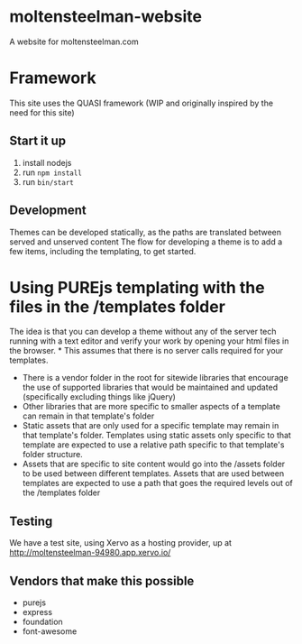 # moltensteelman-website
A website for moltensteelman.com

# Framework
This site uses the QUASI framework (WIP and originally inspired by the need for this site)

## Start it up
1. install nodejs
2. run `npm install`
3. run `bin/start`

## Development
Themes can be developed statically, as the paths are translated between served and unserved content
The flow for developing a theme is to add a few items, including the templating, to get started.

# Using PUREjs templating with the files in the /templates folder
The idea is that you can develop a theme without any of the server tech running with a text editor and verify your work by opening your html files in the browser. 
\* This assumes that there is no server calls required for your templates.
* There is a vendor folder in the root for sitewide libraries that encourage the use of supported libraries that would be maintained and updated (specifically excluding things like jQuery)
* Other libraries that are more specific to smaller aspects of a template can remain in that template's folder
* Static assets that are only used for a specific template may remain in that template's folder. Templates using static assets only specific to that template are expected to use a relative path specific to that template's folder structure.
* Assets that are specific to site content would go into the /assets folder to be used between different templates. Assets that are used between templates are expected to use a path that goes the required levels out of the /templates folder 

## Testing
We have a test site, using Xervo as a hosting provider, up at http://moltensteelman-94980.app.xervo.io/

## Vendors that make this possible
* purejs
* express
* foundation
* font-awesome

